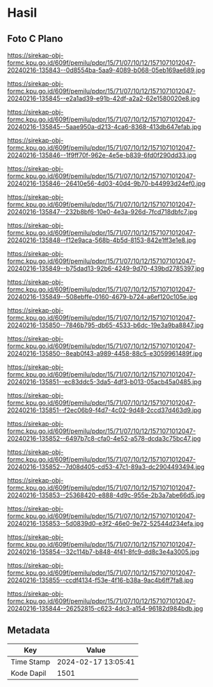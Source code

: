 # Hasil

## Foto C Plano

https://sirekap-obj-formc.kpu.go.id/609f/pemilu/pdpr/15/71/07/10/12/1571071012047-20240216-135843--0d8554ba-5aa9-4089-b068-05eb169ae689.jpg

https://sirekap-obj-formc.kpu.go.id/609f/pemilu/pdpr/15/71/07/10/12/1571071012047-20240216-135845--e2a1ad39-e91b-42df-a2a2-62e1580020e8.jpg

https://sirekap-obj-formc.kpu.go.id/609f/pemilu/pdpr/15/71/07/10/12/1571071012047-20240216-135845--5aae950a-d213-4ca6-8368-413db647efab.jpg

https://sirekap-obj-formc.kpu.go.id/609f/pemilu/pdpr/15/71/07/10/12/1571071012047-20240216-135846--1f9ff70f-962e-4e5e-b839-6fd0f290dd33.jpg

https://sirekap-obj-formc.kpu.go.id/609f/pemilu/pdpr/15/71/07/10/12/1571071012047-20240216-135846--26410e56-4d03-40d4-9b70-b44993d24ef0.jpg

https://sirekap-obj-formc.kpu.go.id/609f/pemilu/pdpr/15/71/07/10/12/1571071012047-20240216-135847--232b8bf6-10e0-4e3a-926d-7fcd718dbfc7.jpg

https://sirekap-obj-formc.kpu.go.id/609f/pemilu/pdpr/15/71/07/10/12/1571071012047-20240216-135848--f12e9aca-568b-4b5d-8153-842e1ff3e1e8.jpg

https://sirekap-obj-formc.kpu.go.id/609f/pemilu/pdpr/15/71/07/10/12/1571071012047-20240216-135849--b75dad13-92b6-4249-9d70-439bd2785397.jpg

https://sirekap-obj-formc.kpu.go.id/609f/pemilu/pdpr/15/71/07/10/12/1571071012047-20240216-135849--508ebffe-0160-4679-b724-a6ef120c105e.jpg

https://sirekap-obj-formc.kpu.go.id/609f/pemilu/pdpr/15/71/07/10/12/1571071012047-20240216-135850--7846b795-db65-4533-b6dc-19e3a9ba8847.jpg

https://sirekap-obj-formc.kpu.go.id/609f/pemilu/pdpr/15/71/07/10/12/1571071012047-20240216-135850--8eab0f43-a989-4458-88c5-e3059961489f.jpg

https://sirekap-obj-formc.kpu.go.id/609f/pemilu/pdpr/15/71/07/10/12/1571071012047-20240216-135851--ec83ddc5-3da5-4df3-b013-05acb45a0485.jpg

https://sirekap-obj-formc.kpu.go.id/609f/pemilu/pdpr/15/71/07/10/12/1571071012047-20240216-135851--f2ec06b9-f4d7-4c02-9d48-2ccd37d463d9.jpg

https://sirekap-obj-formc.kpu.go.id/609f/pemilu/pdpr/15/71/07/10/12/1571071012047-20240216-135852--6497b7c8-cfa0-4e52-a578-dcda3c75bc47.jpg

https://sirekap-obj-formc.kpu.go.id/609f/pemilu/pdpr/15/71/07/10/12/1571071012047-20240216-135852--7d08d405-cd53-47c1-89a3-dc2904493494.jpg

https://sirekap-obj-formc.kpu.go.id/609f/pemilu/pdpr/15/71/07/10/12/1571071012047-20240216-135853--25368420-e888-4d9c-955e-2b3a7abe66d5.jpg

https://sirekap-obj-formc.kpu.go.id/609f/pemilu/pdpr/15/71/07/10/12/1571071012047-20240216-135853--5d0839d0-e3f2-46e0-9e72-52544d234efa.jpg

https://sirekap-obj-formc.kpu.go.id/609f/pemilu/pdpr/15/71/07/10/12/1571071012047-20240216-135854--32c114b7-b848-4f41-8fc9-dd8c3e4a3005.jpg

https://sirekap-obj-formc.kpu.go.id/609f/pemilu/pdpr/15/71/07/10/12/1571071012047-20240216-135855--ccdf4134-f53e-4f16-b38a-9ac4b6ff7fa8.jpg

https://sirekap-obj-formc.kpu.go.id/609f/pemilu/pdpr/15/71/07/10/12/1571071012047-20240216-135844--26252815-c623-4dc3-a154-96182d984bdb.jpg


## Metadata

| Key        | Value               |
| ---------- | ------------------- |
| Time Stamp | 2024-02-17 13:05:41 |
| Kode Dapil | 1501                |



